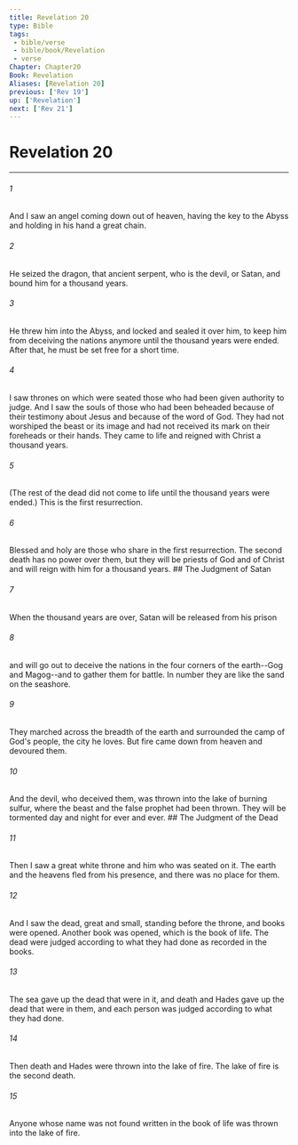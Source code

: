 ```yaml
---
title: Revelation 20
type: Bible
tags:
 - bible/verse
 - bible/book/Revelation
 - verse
Chapter: Chapter20
Book: Revelation
Aliases: [Revelation 20]
previous: ['Rev 19']
up: ['Revelation']
next: ['Rev 21']
---
```

# Revelation 20

***


###### 1 
And I saw an angel coming down out of heaven, having the key to the Abyss and holding in his hand a great chain. 

###### 2 
He seized the dragon, that ancient serpent, who is the devil, or Satan, and bound him for a thousand years. 

###### 3 
He threw him into the Abyss, and locked and sealed it over him, to keep him from deceiving the nations anymore until the thousand years were ended. After that, he must be set free for a short time. 

###### 4 
I saw thrones on which were seated those who had been given authority to judge. And I saw the souls of those who had been beheaded because of their testimony about Jesus and because of the word of God. They had not worshiped the beast or its image and had not received its mark on their foreheads or their hands. They came to life and reigned with Christ a thousand years. 

###### 5 
(The rest of the dead did not come to life until the thousand years were ended.) This is the first resurrection. 

###### 6 
Blessed and holy are those who share in the first resurrection. The second death has no power over them, but they will be priests of God and of Christ and will reign with him for a thousand years. ## The Judgment of Satan 

###### 7 
When the thousand years are over, Satan will be released from his prison 

###### 8 
and will go out to deceive the nations in the four corners of the earth--Gog and Magog--and to gather them for battle. In number they are like the sand on the seashore. 

###### 9 
They marched across the breadth of the earth and surrounded the camp of God's people, the city he loves. But fire came down from heaven and devoured them. 

###### 10 
And the devil, who deceived them, was thrown into the lake of burning sulfur, where the beast and the false prophet had been thrown. They will be tormented day and night for ever and ever. ## The Judgment of the Dead 

###### 11 
Then I saw a great white throne and him who was seated on it. The earth and the heavens fled from his presence, and there was no place for them. 

###### 12 
And I saw the dead, great and small, standing before the throne, and books were opened. Another book was opened, which is the book of life. The dead were judged according to what they had done as recorded in the books. 

###### 13 
The sea gave up the dead that were in it, and death and Hades gave up the dead that were in them, and each person was judged according to what they had done. 

###### 14 
Then death and Hades were thrown into the lake of fire. The lake of fire is the second death. 

###### 15 
Anyone whose name was not found written in the book of life was thrown into the lake of fire. 
